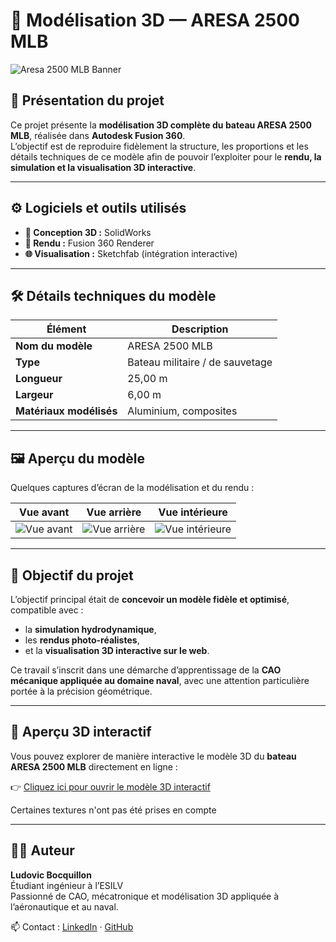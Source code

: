 # 🚤 Modélisation 3D — ARESA 2500 MLB

![Aresa 2500 MLB Banner](images/aresa_banner.jpg)

## 🧩 Présentation du projet

Ce projet présente la **modélisation 3D complète du bateau ARESA 2500 MLB**, réalisée dans **Autodesk Fusion 360**.  
L’objectif est de reproduire fidèlement la structure, les proportions et les détails techniques de ce modèle afin de pouvoir l’exploiter pour le **rendu, la simulation et la visualisation 3D interactive**.

---

## ⚙️ Logiciels et outils utilisés

- **🧠 Conception 3D :** SolidWorks  
- **🎨 Rendu :** Fusion 360 Renderer
- **🌐 Visualisation :** Sketchfab (intégration interactive)  

---

## 🛠️ Détails techniques du modèle

| Élément | Description |
|----------|--------------|
| **Nom du modèle** | ARESA 2500 MLB |
| **Type** | Bateau militaire / de sauvetage |
| **Longueur** | 25,00 m |
| **Largeur** | 6,00 m |
| **Matériaux modélisés** | Aluminium, composites |

---

## 🖼️ Aperçu du modèle

Quelques captures d’écran de la modélisation et du rendu :

| Vue avant | Vue arrière | Vue intérieure |
|------------|--------------|----------------|
| ![Vue avant](images/aresa_front.png) | ![Vue arrière](images/aresa_back.png) | ![Vue intérieure](images/aresa_inside.png) |

---

## 🧠 Objectif du projet

L’objectif principal était de **concevoir un modèle fidèle et optimisé**, compatible avec :
- la **simulation hydrodynamique**,
- les **rendus photo-réalistes**,
- et la **visualisation 3D interactive sur le web**.  

Ce travail s’inscrit dans une démarche d’apprentissage de la **CAO mécanique appliquée au domaine naval**, avec une attention particulière portée à la précision géométrique.

---

## 🧭 Aperçu 3D interactif

Vous pouvez explorer de manière interactive le modèle 3D du **bateau ARESA 2500 MLB** directement en ligne :  

👉 [Cliquez ici pour ouvrir le modèle 3D interactif](https://ludo1029.github.io/Bateau/)

Certaines textures n'ont pas été prises en compte

---

## 👨‍💻 Auteur

**Ludovic Bocquillon**  
Étudiant ingénieur à l’ESILV  
Passionné de CAO, mécatronique et modélisation 3D appliquée à l’aéronautique et au naval.  

📫 Contact : [LinkedIn](https://linkedin.com/in/ludovic-bocquillon) · [GitHub](https://github.com/LudovicBocquillon)

